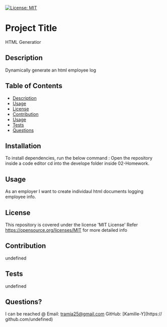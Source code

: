 
  [![License: MIT](https://img.shields.io/badge/License-MIT-yellow.svg)](https://opensource.org/licenses/MIT)
  
  # Project Title
  HTML Generatior
  ##  Description
  Dynamically generate an html employee log

  ## Table of Contents

* [Description](#description)
* [Usage](#usage)
* [License](#license)
* [Contribution](#contribution)
* [Usage](#usage)
* [Tests](#tests)
* [Questions](#questions)

## Installation

To install dependencies, run the below command :
  Open the repository inside a code editor cd into the develope folder inside 02-Homework. 

  ## Usage
   As an employer I want to create individaul html documents logging employee info.

   ## License

   
This repository is covered under the license 'MIT License' 
Refer https://opensource.org/licenses/MIT for more detailed info 
  

## Contribution
   undefined
## Tests
   undefined


## Questions?

I can be reached @
Email: [tramia25@gmail.com](mailto:undefined)
GitHub: [Kamille-Y](https:// github.com/undefined)
 
   